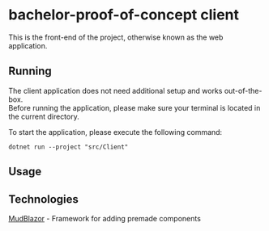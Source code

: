 # bachelor-proof-of-concept client
This is the front-end of the project, otherwise known as the web application.

## Running
The client application does not need additional setup and works out-of-the-box.<br>
Before running the application, please make sure your terminal is located in the current directory.

To start the application, please execute the following command:

    dotnet run --project "src/Client"

## Usage


## Technologies
[MudBlazor](https://mudblazor.com/) - Framework for adding premade components
